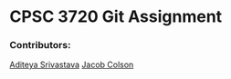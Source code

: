 # CPSC 3720 Git Assignment

### Contributors:

[Aditeya Srivastava](https://github.com/aditeyaS)
[Jacob Colson](https://github.com/jccolso)
